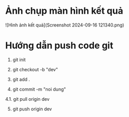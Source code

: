 # Ảnh chụp màn hình kết quả

![Hình ảnh kết quả](Screenshot 2024-09-16 121340.png)

# Hướng dẫn push code git
<!-- Khởi tạo -->
1. git init
<!-- Tạo branch dev -->
2. git checkout -b "dev"
<!-- Add code -->
3. git add . 
<!-- Commit code -->
4. git commit -m "noi dung"
<!-- Lay code tu online ve (TH nguoi khac cung team da push code len truoc do) -->
4.1. git pull origin dev
<!-- Push code -->
5. git push origin dev